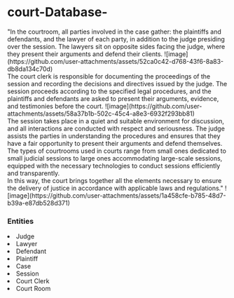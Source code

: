 # court-Database-

<div>
"In the courtroom, all parties involved in the case gather: the plaintiffs and defendants, and the lawyer of each party, in addition to the judge presiding over the session. The lawyers sit on opposite sides facing the judge, where they present their arguments and defend their clients.
![image](https://github.com/user-attachments/assets/52ca0c42-d768-43f6-8a83-db8da134c70d)
</div>
<div>
The court clerk is responsible for documenting the proceedings of the session and recording the decisions and directives issued by the judge. The session proceeds according to the specified legal procedures, and the plaintiffs and defendants are asked to present their arguments, evidence, and testimonies before the court.
![image](https://github.com/user-attachments/assets/58a37b1b-502c-45c4-a8e3-6932f293bb81)
</div>
<div>
  The session takes place in a quiet and suitable environment for discussion, and all interactions are conducted with respect and seriousness. The judge assists the parties in understanding the procedures and ensures that they have a fair opportunity to present their arguments and defend themselves.
</div>
The types of courtrooms used in courts range from small ones dedicated to small judicial sessions to large ones accommodating large-scale sessions, equipped with the necessary technologies to conduct sessions efficiently and transparently.
</div>
<div>
In this way, the court brings together all the elements necessary to ensure the delivery of justice in accordance with applicable laws and regulations."
![image](https://github.com/user-attachments/assets/1a458cfe-b785-48d7-b39a-e87db528d371)
</div>
<ui>
    <h3>Entities</h3>
    <li>Judge</li>
    <li>Lawyer</li>
    <li>Defendant</li>
    <li>Plaintiff</li>
    <li>Case</li>
    <li>Session</li>
    <li>Court Clerk</li>
    <li>Court Room</li>
  </ui>

